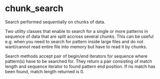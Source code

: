# chunk_search
Search performed sequentially on chunks of data.

Two utility classes that enable to search for a single or more patterns in sequence of data that are split accross several chunks. This can be useful e.g. when you need to search for pattern inside large files and do not want/cannot read entire file into memory but have to read it by chunks.

Search methods accept pair of begin/end iterators for sequence where pattern(s) have to be searched for. They return a pair consisting of match length and sequence iterator to found pattern end position. If no match has been found, match length returned is 0.
